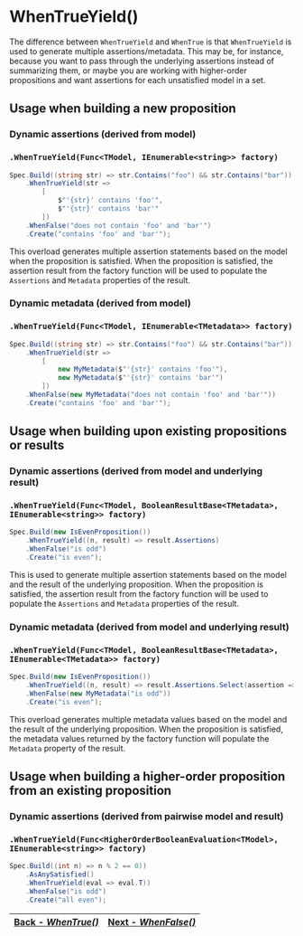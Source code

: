 ﻿# WhenTrueYield()

The difference between `WhenTrueYield` and `WhenTrue` is that `WhenTrueYield` is used to generate multiple
assertions/metadata. This may be, for instance, because you want to pass through the underlying assertions instead of
summarizing them, or maybe you are working with higher-order propositions and want assertions for each unsatisfied
model in a set.

## Usage when building a new proposition

### Dynamic assertions (derived from model)

### `.WhenTrueYield(Func<TModel, IEnumerable<string>> factory)`

```csharp
Spec.Build((string str) => str.Contains("foo") && str.Contains("bar"))
    .WhenTrueYield(str =>
        [
            $"'{str}' contains 'foo'",
            $"'{str}' contains 'bar'"
        ])
    .WhenFalse("does not contain 'foo' and 'bar'")
    .Create("contains 'foo' and 'bar'");
```

This overload generates multiple assertion statements based on the model when the proposition is satisfied. When the 
proposition is satisfied, the assertion result from the factory function will be used to populate the `Assertions` and 
`Metadata` properties of the result.

### Dynamic metadata (derived from model)

### `.WhenTrueYield(Func<TModel, IEnumerable<TMetadata>> factory)`

```csharp
Spec.Build((string str) => str.Contains("foo") && str.Contains("bar"))
    .WhenTrueYield(str =>
        [
            new MyMetadata($"'{str}' contains 'foo'"),
            new MyMetadata($"'{str}' contains 'bar'")
        ])
    .WhenFalse(new MyMetadata("does not contain 'foo' and 'bar'"))
    .Create("contains 'foo' and 'bar'");
```

## Usage when building upon existing propositions or results

### Dynamic assertions (derived from model and underlying result)

### `.WhenTrueYield(Func<TModel, BooleanResultBase<TMetadata>, IEnumerable<string>> factory)`

```csharp
Spec.Build(new IsEvenProposition())
    .WhenTrueYield((n, result) => result.Assertions)
    .WhenFalse("is odd")
    .Create("is even");
```

This is used to generate multiple assertion statements based on the model and the result of the underlying proposition.
When the proposition is satisfied, the assertion result from the factory function will be used to populate the
`Assertions` and `Metadata` properties of the result.

### Dynamic metadata (derived from model and underlying result)

### `.WhenTrueYield(Func<TModel, BooleanResultBase<TMetadata>, IEnumerable<TMetadata>> factory)`

```csharp
Spec.Build(new IsEvenProposition())
    .WhenTrueYield((n, result) => result.Assertions.Select(assertion => new MyMetadata($"{n} {assertion}")))
    .WhenFalse(new MyMetadata("is odd"))
    .Create("is even");
```

This overload generates multiple metadata values based on the model and the result of the underlying proposition. When
the proposition is satisfied, the metadata values returned by the factory function will populate the `Metadata`
property of the result.

## Usage when building a higher-order proposition from an existing proposition

### Dynamic assertions (derived from pairwise model and result)

### `.WhenTrueYield(Func<HigherOrderBooleanEvaluation<TModel>, IEnumerable<string>> factory)`

```csharp
Spec.Build((int n) => n % 2 == 0))
    .AsAnySatisfied()
    .WhenTrueYield(eval => eval.T))
    .WhenFalse("is odd")
    .Create("all even");
```
| [Back - _WhenTrue()_](./WhenTrue.md) | [Next - _WhenFalse()_](./WhenFalse.md) |
|:------------------------------------:|:--------------------------------------:|